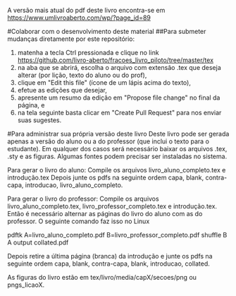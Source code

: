 A versão mais atual do pdf deste livro encontra-se em https://www.umlivroaberto.com/wp/?page_id=89

#Colaborar com o desenvolvimento deste material
##Para submeter mudanças diretamente por este repositório:
1. matenha a tecla Ctrl pressionada e clique no link https://github.com/livro-aberto/fracoes_livro_piloto/tree/master/tex
2. na aba que se abrirá, escolha o arquivo com extensão .tex que deseja alterar (por lição, texto do aluno ou do prof), 
3. clique em "Edit this file" (ícone de um lápis acima do texto),
4. efetue as edições que desejar,
5. apresente um resumo da edição em "Propose file change" no final da página, e
6. na tela seguinte basta clicar em "Create Pull Request" para nos enviar suas sugestes.

#Para administrar sua própria versão deste livro
Deste livro pode ser gerada apenas a versão do aluno ou a do professor (que inclui o texto para o estudante). Em qualquer dos casos será necessário baixar os arquivos .tex, .sty e as figuras. Algumas fontes podem precisar ser instaladas no sistema.

Para gerar o livro do aluno:
Compile os arquivos livro_aluno_completo.tex e introdução.tex
Depois junte os pdfs na seguinte ordem capa, blank, contra-capa, introducao, livro_aluno_completo.

Para gerar o livro do professor:
Compile os arquivos livro_aluno_completo.tex, livro_professor_completo.tex e introdução.tex. Então é necessário alternar as páginas do livro do aluno com as do professor. O seguinte comando faz isso no Linux

pdftk A=livro_aluno_completo.pdf B=livro_professor_completo.pdf shuffle B A output collated.pdf

Depois retire a última página (branca) da introdução e junte os pdfs na seguinte ordem capa, blank, contra-capa, blank, introducao, collated.

As figuras do livro estão em tex/livro/media/capX/secoes/png ou pngs_licaoX.
